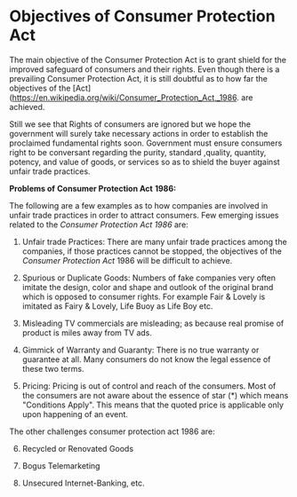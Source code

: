 # Objectives of Consumer Protection Act

The main objective of the Consumer Protection Act is to grant shield for the improved safeguard of consumers and their rights. Even though there is a prevailing Consumer Protection Act, it is still doubtful as to how far the objectives of the [Act](https://en.wikipedia.org/wiki/Consumer_Protection_Act,_1986. are  achieved.

Still we see that Rights of consumers are ignored but we hope the government will surely take necessary actions in order to establish the proclaimed fundamental rights soon. Government must ensure consumers right to be conversant regarding the purity, standard ,quality, quantity, potency, and value of goods, or services so as to shield the buyer against unfair trade practices.

**Problems of**  **Consumer Protection Act**  **1986:**

The following are a few  examples  as to  how  companies  are  involved  in  unfair  trade practices  in  order  to  attract  consumers. Few emerging issues related to the _Consumer Protection Act 1986_ are:

1. Unfair trade Practices: There are many unfair trade practices among the companies, if those practices cannot be stopped, the objectives of the _Consumer Protection Act_ 1986 will be difficult to achieve.

2. Spurious or Duplicate Goods: Numbers of fake companies very often imitate the design, color and shape and outlook of the original brand which is opposed to consumer rights. For example Fair & Lovely is imitated as Fairy & Lovely, Life Buoy as Life Boy etc.

3. Misleading  TV commercials are misleading; as because real promise of product is miles away from TV ads.

4. Gimmick of Warranty and Guaranty: There is no true warranty or guarantee at all. Many consumers do not know the legal essence of these two terms.

5. Pricing: Pricing is out of control and reach of the consumers. Most  of  the  consumers are  not  aware  about  the  essence  of  star  (\*)  which  means &quot;Conditions Apply&quot;. This means that the quoted price is applicable only upon happening of an event.

The other challenges consumer protection act 1986 are:

6. Recycled or Renovated Goods

7. Bogus Telemarketing

8. Unsecured Internet-Banking, etc.


